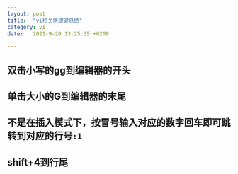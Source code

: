 ```yaml
---
layout: post
title:  "vi相关快捷键总结"
category: vi
date:   2021-9-20 13:25:35 +0200

---
```

## 双击小写的gg到编辑器的开头
## 单击大小的G到编辑器的末尾
## 不是在插入模式下，按冒号输入对应的数字回车即可跳转到对应的行号`:1`
## shift+4到行尾



